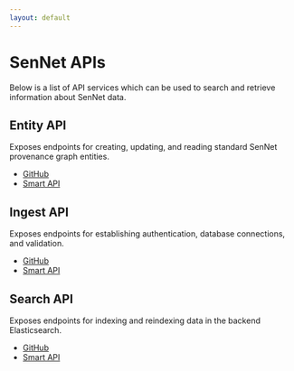 ```yaml
---
layout: default
---
```


# SenNet APIs
Below is a list of API services which can be used to search and retrieve information about SenNet data.

## Entity API
Exposes endpoints for creating, updating, and reading standard SenNet provenance graph entities.
- [GitHub](https://github.com/sennetconsortium/entity-api)
- [Smart API](https://smart-api.info/ui/7d838c9dee0caa2f8fe57173282c5812)

## Ingest API
Exposes endpoints for establishing authentication, database connections, and validation.
- [GitHub](https://github.com/sennetconsortium/ingest-api)
- [Smart API](https://smart-api.info/ui/6d853628150eb1883bacf98690c890d4)

## Search API
Exposes endpoints for indexing and reindexing data in the backend Elasticsearch.
- [GitHub](https://github.com/sennetconsortium/search-api)
- [Smart API](https://smart-api.info/ui/10ed9b5eb8ff960d4431befc591ed842)
